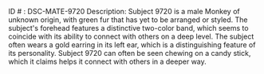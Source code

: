 ID # : DSC-MATE-9720
Description: Subject 9720 is a male Monkey of unknown origin, with green fur that has yet to be arranged or styled. The subject's forehead features a distinctive two-color band, which seems to coincide with its ability to connect with others on a deep level. The subject often wears a gold earring in its left ear, which is a distinguishing feature of its personality. Subject 9720 can often be seen chewing on a candy stick, which it claims helps it connect with others in a deeper way.